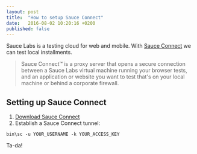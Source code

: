 ```yaml
---
layout: post
title:  "How to setup Sauce Connect"
date:   2016-08-02 10:20:16 +0200
published: false
---
```

Sauce Labs is a testing cloud for web and mobile. With [Sauce Connect](https://wiki.saucelabs.com/display/DOCS/Sauce+Connect+Proxy) we can test local installments.

> Sauce Connect™ is a proxy server that opens a secure connection between a Sauce Labs virtual machine running your browser tests, and an application or website you want to test that's on your local machine or behind a corporate firewall. 

## Setting up Sauce Connect
  
  1. [Download Sauce Connect](https://wiki.saucelabs.com/display/DOCS/Sauce+Connect+Proxy)
  2. Establish a Sauce Connect tunnel:

```
bin\sc -u YOUR_USERNAME -k YOUR_ACCESS_KEY
```

Ta-da!